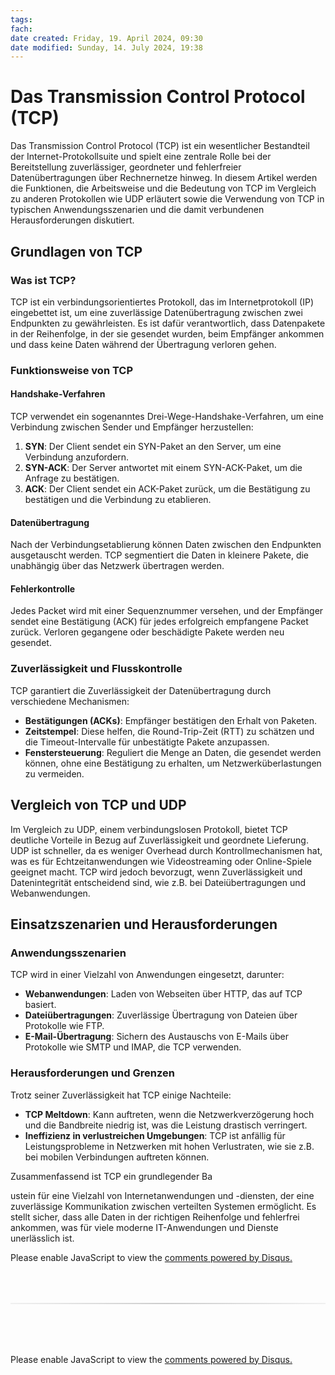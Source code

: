 ```yaml
---
tags:
fach:
date created: Friday, 19. April 2024, 09:30
date modified: Sunday, 14. July 2024, 19:38
---
```


# Das Transmission Control Protocol (TCP)

Das Transmission Control Protocol (TCP) ist ein wesentlicher Bestandteil der Internet-Protokollsuite und spielt eine zentrale Rolle bei der Bereitstellung zuverlässiger, geordneter und fehlerfreier Datenübertragungen über Rechnernetze hinweg. In diesem Artikel werden die Funktionen, die Arbeitsweise und die Bedeutung von TCP im Vergleich zu anderen Protokollen wie UDP erläutert sowie die Verwendung von TCP in typischen Anwendungsszenarien und die damit verbundenen Herausforderungen diskutiert.

## Grundlagen von TCP

### Was ist TCP?

TCP ist ein verbindungsorientiertes Protokoll, das im Internetprotokoll (IP) eingebettet ist, um eine zuverlässige Datenübertragung zwischen zwei Endpunkten zu gewährleisten. Es ist dafür verantwortlich, dass Datenpakete in der Reihenfolge, in der sie gesendet wurden, beim Empfänger ankommen und dass keine Daten während der Übertragung verloren gehen.

### Funktionsweise von TCP

#### Handshake-Verfahren

TCP verwendet ein sogenanntes Drei-Wege-Handshake-Verfahren, um eine Verbindung zwischen Sender und Empfänger herzustellen:

1. **SYN**: Der Client sendet ein SYN-Paket an den Server, um eine Verbindung anzufordern.
2. **SYN-ACK**: Der Server antwortet mit einem SYN-ACK-Paket, um die Anfrage zu bestätigen.
3. **ACK**: Der Client sendet ein ACK-Paket zurück, um die Bestätigung zu bestätigen und die Verbindung zu etablieren.

#### Datenübertragung

Nach der Verbindungsetablierung können Daten zwischen den Endpunkten ausgetauscht werden. TCP segmentiert die Daten in kleinere Pakete, die unabhängig über das Netzwerk übertragen werden.

#### Fehlerkontrolle

Jedes Packet wird mit einer Sequenznummer versehen, und der Empfänger sendet eine Bestätigung (ACK) für jedes erfolgreich empfangene Packet zurück. Verloren gegangene oder beschädigte Pakete werden neu gesendet.

### Zuverlässigkeit und Flusskontrolle

TCP garantiert die Zuverlässigkeit der Datenübertragung durch verschiedene Mechanismen:

- **Bestätigungen (ACKs)**: Empfänger bestätigen den Erhalt von Paketen.
- **Zeitstempel**: Diese helfen, die Round-Trip-Zeit (RTT) zu schätzen und die Timeout-Intervalle für unbestätigte Pakete anzupassen.
- **Fenstersteuerung**: Reguliert die Menge an Daten, die gesendet werden können, ohne eine Bestätigung zu erhalten, um Netzwerküberlastungen zu vermeiden.

## Vergleich von TCP und UDP

Im Vergleich zu UDP, einem verbindungslosen Protokoll, bietet TCP deutliche Vorteile in Bezug auf Zuverlässigkeit und geordnete Lieferung. UDP ist schneller, da es weniger Overhead durch Kontrollmechanismen hat, was es für Echtzeitanwendungen wie Videostreaming oder Online-Spiele geeignet macht. TCP wird jedoch bevorzugt, wenn Zuverlässigkeit und Datenintegrität entscheidend sind, wie z.B. bei Dateiübertragungen und Webanwendungen.

## Einsatzszenarien und Herausforderungen

### Anwendungsszenarien

TCP wird in einer Vielzahl von Anwendungen eingesetzt, darunter:

- **Webanwendungen**: Laden von Webseiten über HTTP, das auf TCP basiert.
- **Dateiübertragungen**: Zuverlässige Übertragung von Dateien über Protokolle wie FTP.
- **E-Mail-Übertragung**: Sichern des Austauschs von E-Mails über Protokolle wie SMTP und IMAP, die TCP verwenden.

### Herausforderungen und Grenzen

Trotz seiner Zuverlässigkeit hat TCP einige Nachteile:

- **TCP Meltdown**: Kann auftreten, wenn die Netzwerkverzögerung hoch und die Bandbreite niedrig ist, was die Leistung drastisch verringert.
- **Ineffizienz in verlustreichen Umgebungen**: TCP ist anfällig für Leistungsprobleme in Netzwerken mit hohen Verlustraten, wie sie z.B. bei mobilen Verbindungen auftreten können.

Zusammenfassend ist TCP ein grundlegender Ba

ustein für eine Vielzahl von Internetanwendungen und -diensten, der eine zuverlässige Kommunikation zwischen verteilten Systemen ermöglicht. Es stellt sicher, dass alle Daten in der richtigen Reihenfolge und fehlerfrei ankommen, was für viele moderne IT-Anwendungen und Dienste unerlässlich ist.

<!-- DISQUS SCRIPT COMMENT START -->

<!-- DISQUS RECOMMENDATION START -->

<div id="disqus_recommendations"></div>

<script> 
(function() { // REQUIRED CONFIGURATION VARIABLE: EDIT THE SHORTNAME BELOW
var d = document, s = d.createElement('script'); // IMPORTANT: Replace EXAMPLE with your forum shortname!
s.src = 'https://myuninotes.disqus.com/recommendations.js'; s.setAttribute('data-timestamp', +new Date());
(d.head || d.body).appendChild(s);
})();
</script>
<noscript>
Please enable JavaScript to view the 
<a href="https://disqus.com/?ref_noscript" rel="nofollow">
comments powered by Disqus.
</a>
</noscript>

<!-- DISQUS RECOMMENDATION END -->

<hr style="border: none; height: 2px; background: linear-gradient(to right, #f0f0f0, #ccc, #f0f0f0); margin-top: 4rem; margin-bottom: 5rem;">
<div id="disqus_thread"></div>
<script>
    /**
    *  RECOMMENDED CONFIGURATION VARIABLES: EDIT AND UNCOMMENT THE SECTION BELOW TO INSERT DYNAMIC VALUES FROM YOUR PLATFORM OR CMS.
    *  LEARN WHY DEFINING THESE VARIABLES IS IMPORTANT: https://disqus.com/admin/universalcode/#configuration-variables    */
    /*
    var disqus_config = function () {
    this.page.url = PAGE_URL;  // Replace PAGE_URL with your page's canonical URL variable
    this.page.identifier = PAGE_IDENTIFIER; // Replace PAGE_IDENTIFIER with your page's unique identifier variable
    };
    */
    (function() { // DON'T EDIT BELOW THIS LINE
    var d = document, s = d.createElement('script');
    s.src = 'https://myuninotes.disqus.com/embed.js';
    s.setAttribute('data-timestamp', +new Date());
    (d.head || d.body).appendChild(s);
    })();
</script>
<noscript>Please enable JavaScript to view the <a href="https://disqus.com/?ref_noscript">comments powered by Disqus.</a></noscript>

<!-- DISQUS SCRIPT COMMENT END -->
